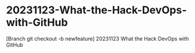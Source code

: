 # 20231123-What-the-Hack-DevOps-with-GitHub
[Branch git checkout -b newfeature] 20231123 What the Hack DevOps with GitHub

